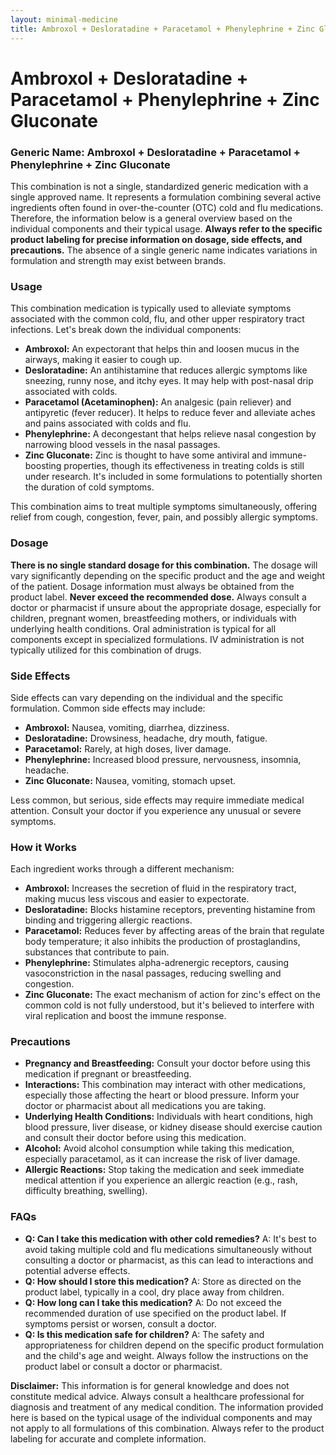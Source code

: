 ```yaml
---
layout: minimal-medicine
title: Ambroxol + Desloratadine + Paracetamol + Phenylephrine + Zinc Gluconate
---
```


# Ambroxol + Desloratadine + Paracetamol + Phenylephrine + Zinc Gluconate
### Generic Name:  Ambroxol + Desloratadine + Paracetamol + Phenylephrine + Zinc Gluconate

This combination is not a single, standardized generic medication with a single approved name.  It represents a formulation combining several active ingredients often found in over-the-counter (OTC) cold and flu medications.  Therefore, the information below is a general overview based on the individual components and their typical usage.  **Always refer to the specific product labeling for precise information on dosage, side effects, and precautions.**  The absence of a single generic name indicates variations in formulation and strength may exist between brands.

### Usage

This combination medication is typically used to alleviate symptoms associated with the common cold, flu, and other upper respiratory tract infections.  Let's break down the individual components:

* **Ambroxol:** An expectorant that helps thin and loosen mucus in the airways, making it easier to cough up.
* **Desloratadine:** An antihistamine that reduces allergic symptoms like sneezing, runny nose, and itchy eyes.  It may help with post-nasal drip associated with colds.
* **Paracetamol (Acetaminophen):** An analgesic (pain reliever) and antipyretic (fever reducer). It helps to reduce fever and alleviate aches and pains associated with colds and flu.
* **Phenylephrine:** A decongestant that helps relieve nasal congestion by narrowing blood vessels in the nasal passages.
* **Zinc Gluconate:**  Zinc is thought to have some antiviral and immune-boosting properties, though its effectiveness in treating colds is still under research.  It's included in some formulations to potentially shorten the duration of cold symptoms.

This combination aims to treat multiple symptoms simultaneously, offering relief from cough, congestion, fever, pain, and possibly allergic symptoms.

### Dosage

**There is no single standard dosage for this combination.**  The dosage will vary significantly depending on the specific product and the age and weight of the patient.  Dosage information must always be obtained from the product label.  **Never exceed the recommended dose.**  Always consult a doctor or pharmacist if unsure about the appropriate dosage, especially for children, pregnant women, breastfeeding mothers, or individuals with underlying health conditions.  Oral administration is typical for all components except in specialized formulations. IV administration is not typically utilized for this combination of drugs.

### Side Effects

Side effects can vary depending on the individual and the specific formulation.  Common side effects may include:

* **Ambroxol:** Nausea, vomiting, diarrhea, dizziness.
* **Desloratadine:** Drowsiness, headache, dry mouth, fatigue.
* **Paracetamol:**  Rarely, at high doses, liver damage.
* **Phenylephrine:**  Increased blood pressure, nervousness, insomnia, headache.
* **Zinc Gluconate:**  Nausea, vomiting, stomach upset.

Less common, but serious, side effects may require immediate medical attention. Consult your doctor if you experience any unusual or severe symptoms.

### How it Works

Each ingredient works through a different mechanism:

* **Ambroxol:** Increases the secretion of fluid in the respiratory tract, making mucus less viscous and easier to expectorate.
* **Desloratadine:** Blocks histamine receptors, preventing histamine from binding and triggering allergic reactions.
* **Paracetamol:**  Reduces fever by affecting areas of the brain that regulate body temperature; it also inhibits the production of prostaglandins, substances that contribute to pain.
* **Phenylephrine:**  Stimulates alpha-adrenergic receptors, causing vasoconstriction in the nasal passages, reducing swelling and congestion.
* **Zinc Gluconate:**  The exact mechanism of action for zinc's effect on the common cold is not fully understood, but it's believed to interfere with viral replication and boost the immune response.


### Precautions

* **Pregnancy and Breastfeeding:** Consult your doctor before using this medication if pregnant or breastfeeding.
* **Interactions:** This combination may interact with other medications, especially those affecting the heart or blood pressure. Inform your doctor or pharmacist about all medications you are taking.
* **Underlying Health Conditions:** Individuals with heart conditions, high blood pressure, liver disease, or kidney disease should exercise caution and consult their doctor before using this medication.
* **Alcohol:** Avoid alcohol consumption while taking this medication, especially paracetamol, as it can increase the risk of liver damage.
* **Allergic Reactions:** Stop taking the medication and seek immediate medical attention if you experience an allergic reaction (e.g., rash, difficulty breathing, swelling).

### FAQs

* **Q: Can I take this medication with other cold remedies?** A:  It's best to avoid taking multiple cold and flu medications simultaneously without consulting a doctor or pharmacist, as this can lead to interactions and potential adverse effects.
* **Q: How should I store this medication?** A: Store as directed on the product label, typically in a cool, dry place away from children.
* **Q: How long can I take this medication?** A: Do not exceed the recommended duration of use specified on the product label.  If symptoms persist or worsen, consult a doctor.
* **Q: Is this medication safe for children?** A: The safety and appropriateness for children depend on the specific product formulation and the child's age and weight. Always follow the instructions on the product label or consult a doctor or pharmacist.


**Disclaimer:** This information is for general knowledge and does not constitute medical advice.  Always consult a healthcare professional for diagnosis and treatment of any medical condition.  The information provided here is based on the typical usage of the individual components and may not apply to all formulations of this combination. Always refer to the product labeling for accurate and complete information.
